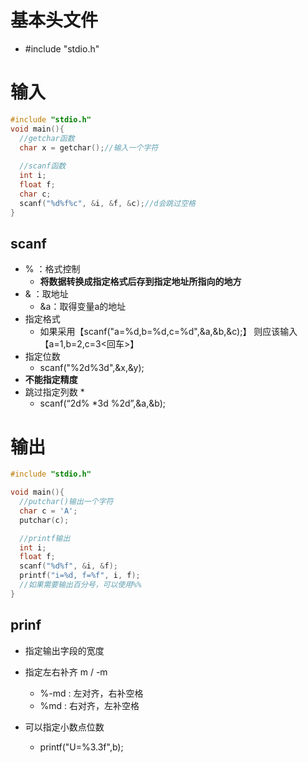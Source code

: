 # 基本头文件

- #include "stdio.h"

# 输入

```C
#include "stdio.h"
void main(){
  //getchar函数
  char x = getchar();//输入一个字符
  
  //scanf函数
  int i;
  float f;
  char c;
  scanf("%d%f%c", &i, &f, &c);//d会跳过空格
}
```

## scanf

- % ：格式控制
  - **将数据转换成指定格式后存到指定地址所指向的地方**
- & ：取地址
  - &a：取得变量a的地址
- 指定格式
  - 如果采用【scanf("a=%d,b=%d,c=%d",&a,&b,&c);】
    则应该输入【a=1,b=2,c=3<回车>】
- 指定位数
  - scanf("%2d%3d",&x,&y);
- **不能指定精度**
- 跳过指定列数 *
  - scanf(“2d% *3d %2d”,&a,&b);

# 输出

```C
#include "stdio.h"

void main(){
  //putchar()输出一个字符
  char c = 'A';
  putchar(c);

  //printf输出
  int i;
  float f;
  scanf("%d%f", &i, &f);
  printf("i=%d, f=%f", i, f);
  //如果需要输出百分号，可以使用%%
}
```

## prinf

- 指定输出字段的宽度

- 指定左右补齐 m / -m

  - %-md : 左对齐，右补空格
  - %md : 右对齐，左补空格

- 可以指定小数点位数

  - printf("U=%3.3f",b);

  
